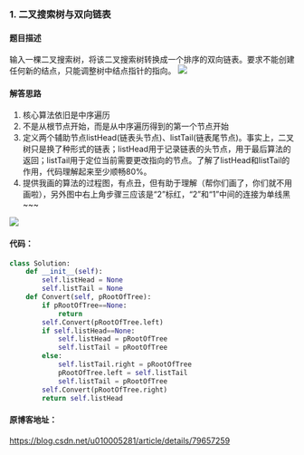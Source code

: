 ### 1. 二叉搜索树与双向链表
#### 题目描述
输入一棵二叉搜索树，将该二叉搜索树转换成一个排序的双向链表。要求不能创建任何新的结点，只能调整树中结点指针的指向。
![](http://ww1.sinaimg.cn/large/006IYRZEly1ft5wmq037pj30su06smxz.jpg)
#### 解答思路
1. 核心算法依旧是中序遍历
2. 不是从根节点开始，而是从中序遍历得到的第一个节点开始
3. 定义两个辅助节点listHead(链表头节点)、listTail(链表尾节点)。事实上，二叉树只是换了种形式的链表；listHead用于记录链表的头节点，用于最后算法的返回；listTail用于定位当前需要更改指向的节点。了解了listHead和listTail的作用，代码理解起来至少顺畅80%。
4. 提供我画的算法的过程图，有点丑，但有助于理解（帮你们画了，你们就不用画啦），另外图中右上角步骤三应该是“2”标红，“2”和“1”中间的连接为单线黑~~~ 

![](http://ww1.sinaimg.cn/large/006IYRZEly1ft5wrpa18zj30vi1b9jwa.jpg)
#### 代码：
```python
class Solution:
    def __init__(self):
        self.listHead = None
        self.listTail = None
    def Convert(self, pRootOfTree):
        if pRootOfTree==None:
            return
        self.Convert(pRootOfTree.left)
        if self.listHead==None:
            self.listHead = pRootOfTree
            self.listTail = pRootOfTree
        else:
            self.listTail.right = pRootOfTree
            pRootOfTree.left = self.listTail
            self.listTail = pRootOfTree
        self.Convert(pRootOfTree.right)
        return self.listHead
```
#### 原博客地址：
https://blog.csdn.net/u010005281/article/details/79657259